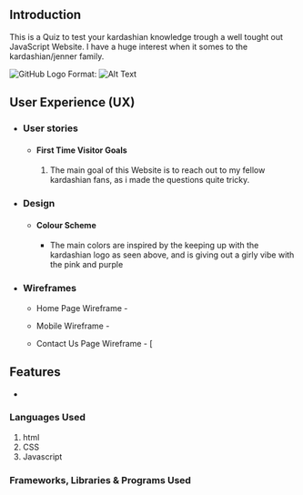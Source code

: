 

## Introduction ##
This is a Quiz to test your kardashian knowledge trough a well tought out JavaScript Website. I have a huge interest when it somes to the kardashian/jenner family. 

![GitHub Logo](/images/logo.png)
Format: ![Alt Text](url)

## User Experience (UX)

-   ### User stories

    -   #### First Time Visitor Goals

        1. The main goal of this Website is to reach out to my fellow kardashian fans, as i made the questions quite tricky. 

-   ### Design
    -   #### Colour Scheme
        -   The main colors are inspired by the keeping up with the kardashian logo as seen above, and is giving out a girly vibe with the pink and purple
   

*   ### Wireframes

    -   Home Page Wireframe - 

    -   Mobile Wireframe - 

    -   Contact Us Page Wireframe - [

## Features

-   


### Languages Used

1. html 
2. CSS
3. Javascript 


### Frameworks, Libraries & Programs Used





